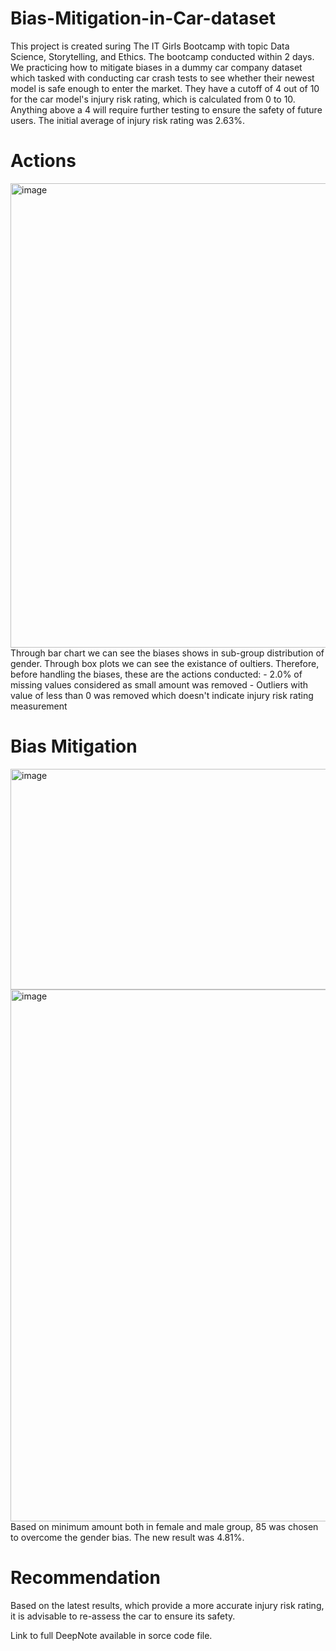# Bias-Mitigation-in-Car-dataset

This project is created suring The IT Girls Bootcamp with topic Data Science, Storytelling, and Ethics. The bootcamp conducted within 2 days. We practicing how to mitigate biases in a dummy car company dataset which tasked with conducting car crash tests to see whether their newest model is safe enough to enter the market. They have a cutoff of 4 out of 10 for the car model's injury risk rating, which is calculated from 0 to 10. Anything above a 4 will require further testing to ensure the safety of future users. The initial average of injury risk rating was 2.63%.
# Actions
<img width="1828" height="743" alt="image" src="https://github.com/user-attachments/assets/1eaad6da-dd98-4c49-9ab4-52f4e7e7fb2b" />
Through bar chart we can see the biases shows in sub-group distribution of gender. Through box plots we can see the existance of oultiers. Therefore, before handling the biases, these are the actions conducted:
- 2.0% of missing values considered as small amount was removed
- Outliers with value of less than 0 was removed which doesn't indicate injury risk rating measurement

# Bias Mitigation
<img width="1207" height="353" alt="image" src="https://github.com/user-attachments/assets/e25ad879-d55c-4646-9f6f-8d73393dfa01" />
<img width="1226" height="851" alt="image" src="https://github.com/user-attachments/assets/7757020c-8bbf-48d1-b02f-5e63a71c6327" />
Based on minimum amount both in female and male group, 85 was chosen to overcome the gender bias. The new result was 4.81%.

# Recommendation
Based on the latest results, which provide a more accurate injury risk rating, it is advisable to re-assess the car to ensure its safety.

Link to full DeepNote available in sorce code file.

